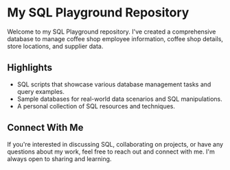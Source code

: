 # My SQL Playground Repository

Welcome to my SQL Playground repository. I've created a comprehensive database to manage coffee shop employee information, coffee shop details, store locations, and supplier data. 

## Highlights

- SQL scripts that showcase various database management tasks and query examples.
- Sample databases for real-world data scenarios and SQL manipulations.
- A personal collection of SQL resources and techniques.

## Connect With Me

If you're interested in discussing SQL, collaborating on projects, or have any questions about my work, feel free to reach out and connect with me. I'm always open to sharing and learning.
